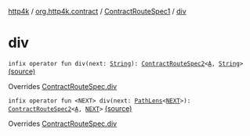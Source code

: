 [http4k](../../index.md) / [org.http4k.contract](../index.md) / [ContractRouteSpec1](index.md) / [div](./div.md)

# div

`infix operator fun div(next: `[`String`](https://kotlinlang.org/api/latest/jvm/stdlib/kotlin/-string/index.html)`): `[`ContractRouteSpec2`](../-contract-route-spec2/index.md)`<`[`A`](-binder/index.md#A)`, `[`String`](https://kotlinlang.org/api/latest/jvm/stdlib/kotlin/-string/index.html)`>` [(source)](https://github.com/http4k/http4k/blob/master/http4k-contract/src/main/kotlin/org/http4k/contract/routeSpec.kt#L39)

Overrides [ContractRouteSpec.div](../-contract-route-spec/div.md)


`infix operator fun <NEXT> div(next: `[`PathLens`](../../org.http4k.lens/-path-lens/index.md)`<`[`NEXT`](div.md#NEXT)`>): `[`ContractRouteSpec2`](../-contract-route-spec2/index.md)`<`[`A`](-binder/index.md#A)`, `[`NEXT`](div.md#NEXT)`>` [(source)](https://github.com/http4k/http4k/blob/master/http4k-contract/src/main/kotlin/org/http4k/contract/routeSpec.kt#L41)

Overrides [ContractRouteSpec.div](../-contract-route-spec/div.md)

